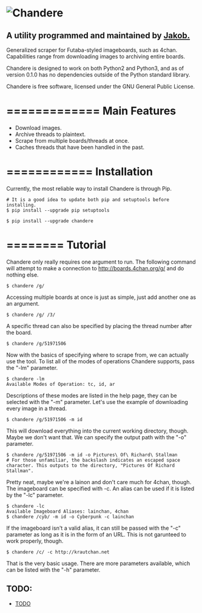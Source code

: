 ![Chandere](https://raw.github.com/TsarFox/chandere/master/Chandere_Logo.png "Chandere")
======
## A utility programmed and maintained by [Jakob.](http://tsar-fox.com/)
Generalized scraper for Futaba-styled imageboards, such as 4chan. Capabilities range from downloading images to archiving entire boards.

Chandere is designed to work on both Python2 and Python3, and as of version 0.1.0 has no dependencies outside of the Python standard library.

Chandere is free software, licensed under the GNU General Public License.

=============
Main Features
=============

* Download images.
* Archive threads to plaintext.
* Scrape from multiple boards/threads at once.
* Caches threads that have been handled in the past.

============
Installation
============

Currently, the most reliable way to install Chandere is through Pip.

    # It is a good idea to update both pip and setuptools before installing.
    $ pip install --upgrade pip setuptools

    $ pip install --upgrade chandere

========
Tutorial
========

Chandere only really requires one argument to run. The following command will attempt to make a connection to http://boards.4chan.org/g/ and do nothing else.

    $ chandere /g/

Accessing multiple boards at once is just as simple, just add another one as an argument.

    $ chandere /g/ /3/

A specific thread can also be specified by placing the thread number after the board.

    $ chandere /g/51971506

Now with the basics of specifying where to scrape from, we can actually use the tool. To list all of the modes of operations Chandere supports, pass the "-lm" parameter.

    $ chandere -lm
    Available Modes of Operation: tc, id, ar

Descriptions of these modes are listed in the help page, they can be selected with the "-m" parameter. Let's use the example of downloading every image in a thread.

    $ chandere /g/51971506 -m id

This will download everything into the current working directory, though. Maybe we don't want that. We can specify the output path with the "-o" parameter.

    $ chandere /g/51971506 -m id -o Pictures\ Of\ Richard\ Stallman
    # For those unfamiliar, the backslash indicates an escaped space character. This outputs to the directory, "Pictures Of Richard Stallman".

Pretty neat, maybe we're a lainon and don't care much for 4chan, though. The imageboard can be specified with -c. An alias can be used if it is listed by the "-lc" parameter.

    $ chandere -lc
    Available Imageboard Aliases: lainchan, 4chan
    $ chandere /cyb/ -m id -o Cyberpunk -c lainchan

If the imageboard isn't a valid alias, it can still be passed with the "-c" parameter as long as it is in the form of an URL. This is not garunteed to work properly, though.

    $ chandere /c/ -c http://krautchan.net

That is the very basic usage. There are more parameters available, which can be listed with the "-h" parameter.


## TODO:
- [TODO](/docs/TODO.md)